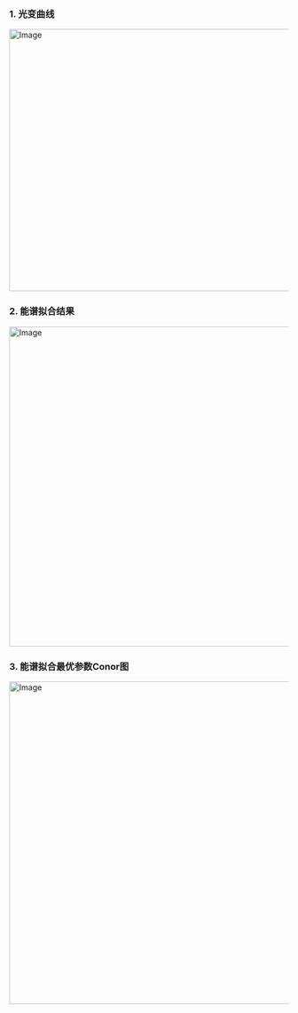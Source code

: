 ### 1. 光变曲线

<img width="672" height="473" alt="Image" src="https://github.com/user-attachments/assets/84be33da-eeba-4e7f-bdc0-622882498195" />

### 2. 能谱拟合结果

<img width="597" height="577" alt="Image" src="https://github.com/user-attachments/assets/87643151-d131-4d9e-aaa8-4d738151e628" />

### 3. 能谱拟合最优参数Conor图

<img width="590" height="582" alt="Image" src="https://github.com/user-attachments/assets/32cb0cb2-e5de-473b-9f95-ab06e88cf59a" />